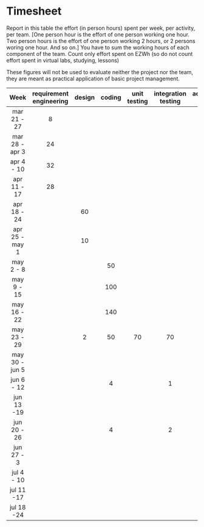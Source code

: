 # Timesheet

Report in this table the effort (in person hours) spent per week, per activity, per team. 
[One person hour is the effort of one person working one hour.
Two person hours is the effort of one person working 2 hours, or 2 persons woring one hour. And so on.]
You have to sum the working hours of each component of the team.
Count only effort spent on EZWh (so do not count effort spent in virtual labs, studying, lessons)

These figures will not be used to evaluate neither the project nor the team, they are meant as practical application of basic project management.

| Week | requirement engineering | design | coding | unit testing | integration testing | acceptance testing | management | git maven |
|:-----------:|:--------:|:-----------:|:-----------:|:----------:|:------------:|:---------------:|:-------------:|:--------------:|
| mar 21 - 27 |8 | | | | | | | |
| mar 28 - apr 3 |24 | | | | | | | |
| apr 4 - 10 |32| | | | | | | |
| apr 11 - 17|28| | | | | | | | 
| apr 18 - 24| | 60| | | | | | | 
| apr 25 - may 1 | |10 | | | | | | | 
| may 2 - 8  | | |50 | | | | | | 
| may 9 - 15| | |100 | | | | | | 
| may 16 - 22| | |140 | | | | | | 
| may 23 - 29| |2 |50|70|70 | | | | 
| may 30 - jun 5 | | || | |2| | | 
| jun 6 - 12 | | |4 | |1| | | | 
| jun 13 -19 | | | | | | | | | 
| jun 20 - 26 | | |4 | |2 | | | | 
| jun 27 - 3 | | | | | | | | | 
| jul 4 - 10 | | | | | | | | | 
| jul 11 -17 | | | | | | | | |
| jul 18 -24 | | | | | | | | |
